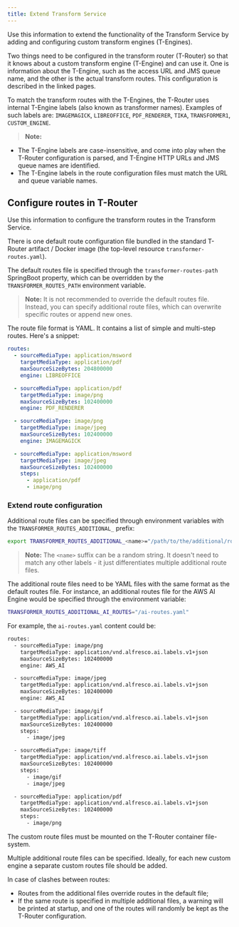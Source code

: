```yaml
---
title: Extend Transform Service
---
```


Use this information to extend the functionality of the Transform Service by adding and configuring custom transform engines (T-Engines).

Two things need to be configured in the transform router (T-Router) so that it knows about a custom transform engine (T-Engine) and can use it. One is information about the T-Engine, such as the access URL and JMS queue name, and the other is the actual transform routes. This configuration is described in the linked pages.

To match the transform routes with the T-Engines, the T-Router uses internal T-Engine labels (also known as transformer names). Examples of such labels are: `IMAGEMAGICK`, `LIBREOFFICE`, `PDF_RENDERER`, `TIKA`, `TRANSFORMER1`, `CUSTOM_ENGINE`.

> **Note:**
>
* The T-Engine labels are case-insensitive, and come into play when the T-Router configuration is parsed, and T-Engine HTTP URLs and JMS queue names are identified.
* The T-Engine labels in the route configuration files must match the URL and queue variable names.

## Configure routes in T-Router

Use this information to configure the transform routes in the Transform Service.

There is one default route configuration file bundled in the standard T-Router artifact / Docker image (the top-level resource `transformer-routes.yaml`).

The default routes file is specified through the `transformer-routes-path` SpringBoot property, which can be overridden by the `TRANSFORMER_ROUTES_PATH` environment variable.

> **Note:** It is not recommended to override the default routes file. Instead, you can specify additional route files, which can overwrite specific routes or append new ones.

The route file format is YAML. It contains a list of simple and multi-step routes. Here's a snippet:

```yaml
routes:
  - sourceMediaType: application/msword
    targetMediaType: application/pdf
    maxSourceSizeBytes: 204800000
    engine: LIBREOFFICE

  - sourceMediaType: application/pdf
    targetMediaType: image/png
    maxSourceSizeBytes: 102400000
    engine: PDF_RENDERER

  - sourceMediaType: image/png
    targetMediaType: image/jpeg
    maxSourceSizeBytes: 102400000
    engine: IMAGEMAGICK

  - sourceMediaType: application/msword
    targetMediaType: image/jpeg
    maxSourceSizeBytes: 102400000
    steps:
      - application/pdf
      - image/png
```

### Extend route configuration

Additional route files can be specified through environment variables with the `TRANSFORMER_ROUTES_ADDITIONAL_` prefix:

```bash
export TRANSFORMER_ROUTES_ADDITIONAL_<name>="/path/to/the/additional/route/file.yaml"
```

> **Note:** The `<name>` suffix can be a random string. It doesn't need to match any other labels - it just differentiates multiple additional route files.

The additional route files need to be YAML files with the same format as the default routes file. For instance, an additional routes file for the AWS AI Engine would be specified through the environment variable:

```bash
TRANSFORMER_ROUTES_ADDITIONAL_AI_ROUTES="/ai-routes.yaml"
```

For example, the `ai-routes.yaml` content could be:

```bash
routes:
  - sourceMediaType: image/png
    targetMediaType: application/vnd.alfresco.ai.labels.v1+json
    maxSourceSizeBytes: 102400000
    engine: AWS_AI

  - sourceMediaType: image/jpeg
    targetMediaType: application/vnd.alfresco.ai.labels.v1+json
    maxSourceSizeBytes: 102400000
    engine: AWS_AI

  - sourceMediaType: image/gif
    targetMediaType: application/vnd.alfresco.ai.labels.v1+json
    maxSourceSizeBytes: 102400000
    steps:
      - image/jpeg

  - sourceMediaType: image/tiff
    targetMediaType: application/vnd.alfresco.ai.labels.v1+json
    maxSourceSizeBytes: 102400000
    steps:
      - image/gif
      - image/jpeg

  - sourceMediaType: application/pdf
    targetMediaType: application/vnd.alfresco.ai.labels.v1+json
    maxSourceSizeBytes: 102400000
    steps:
      - image/png
```

The custom route files must be mounted on the T-Router container file-system.

Multiple additional route files can be specified. Ideally, for each new custom engine a separate custom routes file should be added.

In case of clashes between routes:

* Routes from the additional files override routes in the default file;
* If the same route is specified in multiple additional files, a warning will be printed at startup, and one of the routes will randomly be kept as the T-Router configuration.
